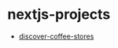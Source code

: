 # nextjs-projects

- [discover-coffee-stores](https://github.com/MadsAkselsen/discover-coffee-stores)
